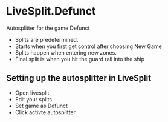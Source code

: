 # LiveSplit.Defunct
Autosplitter for the game Defunct

- Splits are predetermined.
- Starts when you first get control after choosing New Game
- Splits happen when entering new zones.
- Final split is when you hit the guard rail into the ship

## Setting up the autosplitter in LiveSplit
- Open livesplit
- Edit your splits
- Set game as Defunct
- Click activte autosplitter